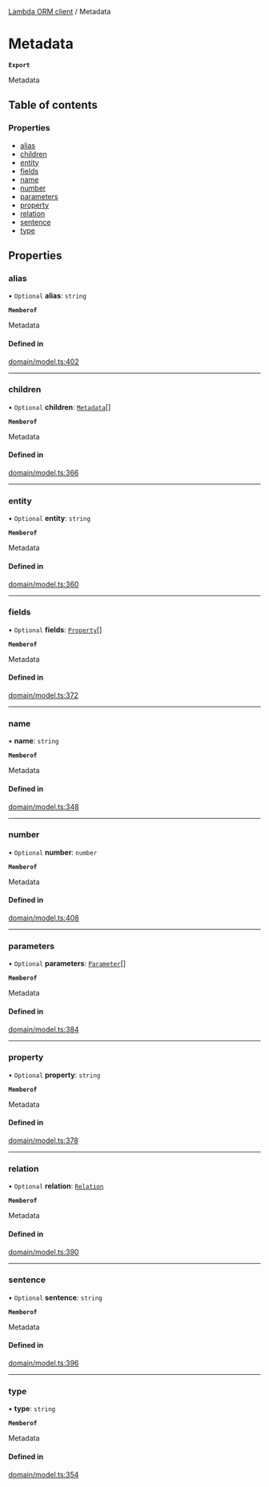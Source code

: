 [Lambda ORM client](../README.md) / Metadata

# Metadata

**`Export`**

Metadata

## Table of contents

### Properties

- [alias](Metadata.md#alias)
- [children](Metadata.md#children)
- [entity](Metadata.md#entity)
- [fields](Metadata.md#fields)
- [name](Metadata.md#name)
- [number](Metadata.md#number)
- [parameters](Metadata.md#parameters)
- [property](Metadata.md#property)
- [relation](Metadata.md#relation)
- [sentence](Metadata.md#sentence)
- [type](Metadata.md#type)

## Properties

### alias

• `Optional` **alias**: `string`

**`Memberof`**

Metadata

#### Defined in

[domain/model.ts:402](https://github.com/FlavioLionelRita/lambdaorm-client-node/blob/accb0c4/src/lib/domain/model.ts#L402)

___

### children

• `Optional` **children**: [`Metadata`](Metadata.md)[]

**`Memberof`**

Metadata

#### Defined in

[domain/model.ts:366](https://github.com/FlavioLionelRita/lambdaorm-client-node/blob/accb0c4/src/lib/domain/model.ts#L366)

___

### entity

• `Optional` **entity**: `string`

**`Memberof`**

Metadata

#### Defined in

[domain/model.ts:360](https://github.com/FlavioLionelRita/lambdaorm-client-node/blob/accb0c4/src/lib/domain/model.ts#L360)

___

### fields

• `Optional` **fields**: [`Property`](Property.md)[]

**`Memberof`**

Metadata

#### Defined in

[domain/model.ts:372](https://github.com/FlavioLionelRita/lambdaorm-client-node/blob/accb0c4/src/lib/domain/model.ts#L372)

___

### name

• **name**: `string`

**`Memberof`**

Metadata

#### Defined in

[domain/model.ts:348](https://github.com/FlavioLionelRita/lambdaorm-client-node/blob/accb0c4/src/lib/domain/model.ts#L348)

___

### number

• `Optional` **number**: `number`

**`Memberof`**

Metadata

#### Defined in

[domain/model.ts:408](https://github.com/FlavioLionelRita/lambdaorm-client-node/blob/accb0c4/src/lib/domain/model.ts#L408)

___

### parameters

• `Optional` **parameters**: [`Parameter`](Parameter.md)[]

**`Memberof`**

Metadata

#### Defined in

[domain/model.ts:384](https://github.com/FlavioLionelRita/lambdaorm-client-node/blob/accb0c4/src/lib/domain/model.ts#L384)

___

### property

• `Optional` **property**: `string`

**`Memberof`**

Metadata

#### Defined in

[domain/model.ts:378](https://github.com/FlavioLionelRita/lambdaorm-client-node/blob/accb0c4/src/lib/domain/model.ts#L378)

___

### relation

• `Optional` **relation**: [`Relation`](Relation.md)

**`Memberof`**

Metadata

#### Defined in

[domain/model.ts:390](https://github.com/FlavioLionelRita/lambdaorm-client-node/blob/accb0c4/src/lib/domain/model.ts#L390)

___

### sentence

• `Optional` **sentence**: `string`

**`Memberof`**

Metadata

#### Defined in

[domain/model.ts:396](https://github.com/FlavioLionelRita/lambdaorm-client-node/blob/accb0c4/src/lib/domain/model.ts#L396)

___

### type

• **type**: `string`

**`Memberof`**

Metadata

#### Defined in

[domain/model.ts:354](https://github.com/FlavioLionelRita/lambdaorm-client-node/blob/accb0c4/src/lib/domain/model.ts#L354)
